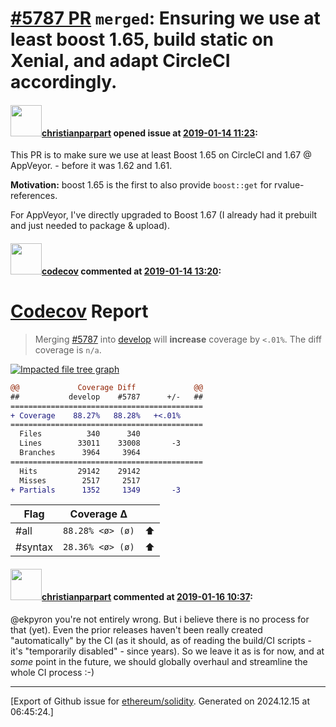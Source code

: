 # [\#5787 PR](https://github.com/ethereum/solidity/pull/5787) `merged`: Ensuring we use at least boost 1.65, build static on Xenial, and adapt CircleCI accordingly.

#### <img src="https://avatars.githubusercontent.com/u/56763?u=373e0766d5c45bef8c7c7fc5ed48394935772065&v=4" width="50">[christianparpart](https://github.com/christianparpart) opened issue at [2019-01-14 11:23](https://github.com/ethereum/solidity/pull/5787):

This PR is to make sure we use at least Boost 1.65 on CircleCI and 1.67 @ AppVeyor. - before it was 1.62 and 1.61.

**Motivation:** boost 1.65 is the first to also provide `boost::get` for rvalue-references.

For AppVeyor, I've directly upgraded to Boost 1.67 (I already had it prebuilt and just needed to package & upload).


#### <img src="https://avatars.githubusercontent.com/in/254?v=4" width="50">[codecov](https://github.com/apps/codecov) commented at [2019-01-14 13:20](https://github.com/ethereum/solidity/pull/5787#issuecomment-454002192):

# [Codecov](https://codecov.io/gh/ethereum/solidity/pull/5787?src=pr&el=h1) Report
> Merging [#5787](https://codecov.io/gh/ethereum/solidity/pull/5787?src=pr&el=desc) into [develop](https://codecov.io/gh/ethereum/solidity/commit/2d4951edf73c7b2e8c1d91628f3e7ec22a2ea8da?src=pr&el=desc) will **increase** coverage by `<.01%`.
> The diff coverage is `n/a`.

[![Impacted file tree graph](https://codecov.io/gh/ethereum/solidity/pull/5787/graphs/tree.svg?width=650&token=87PGzVEwU0&height=150&src=pr)](https://codecov.io/gh/ethereum/solidity/pull/5787?src=pr&el=tree)

```diff
@@             Coverage Diff             @@
##           develop    #5787      +/-   ##
===========================================
+ Coverage    88.27%   88.28%   +<.01%     
===========================================
  Files          340      340              
  Lines        33011    33008       -3     
  Branches      3964     3964              
===========================================
  Hits         29142    29142              
  Misses        2517     2517              
+ Partials      1352     1349       -3
```

| Flag | Coverage Δ | |
|---|---|---|
| #all | `88.28% <ø> (ø)` | :arrow_up: |
| #syntax | `28.36% <ø> (ø)` | :arrow_up: |

#### <img src="https://avatars.githubusercontent.com/u/56763?u=373e0766d5c45bef8c7c7fc5ed48394935772065&v=4" width="50">[christianparpart](https://github.com/christianparpart) commented at [2019-01-16 10:37](https://github.com/ethereum/solidity/pull/5787#issuecomment-454732282):

@ekpyron you're not entirely wrong. But i believe there is no process for that (yet). Even the prior releases haven't been really created "automatically" by the CI (as it should, as of reading the build/CI scripts - it's "temporarily disabled" - since years). So we leave it as is for now, and at _some_ point in the future, we should globally overhaul and streamline the whole CI process :-)


-------------------------------------------------------------------------------



[Export of Github issue for [ethereum/solidity](https://github.com/ethereum/solidity). Generated on 2024.12.15 at 06:45:24.]
